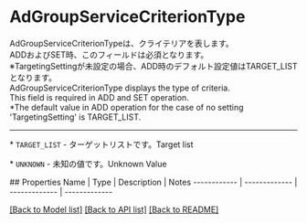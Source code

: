 # AdGroupServiceCriterionType

<div lang=\"ja\">AdGroupServiceCriterionTypeは、クライテリアを表します。<br> ADDおよびSET時、このフィールドは必須となります。<br> ※TargetingSettingが未設定の場合、ADD時のデフォルト設定値はTARGET_LISTとなります。</div> <div lang=\"en\">AdGroupServiceCriterionType displays the type of criteria.<br> This field is required in ADD and SET operation.<br> *The default value in ADD operation for the case of no setting 'TargetingSetting' is TARGET_LIST.</div> <hr> <p>* <code>TARGET_LIST</code> - <span lang=\"ja\">ターゲットリストです。</span><span lang=\"en\">Target list</span></p> <p>* <code>UNKNOWN</code> - <span lang=\"ja\">未知の値です。</span><span lang=\"en\">Unknown Value</span></p> 
## Properties
Name | Type | Description | Notes
------------ | ------------- | ------------- | -------------

[[Back to Model list]](../README.md#documentation-for-models) [[Back to API list]](../README.md#documentation-for-api-endpoints) [[Back to README]](../README.md)


